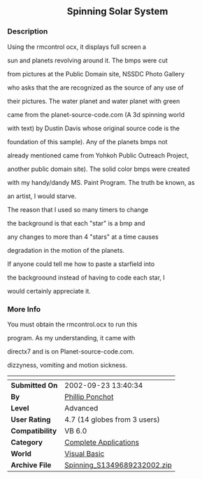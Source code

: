 ﻿<div align="center">

## Spinning Solar System


</div>

### Description

Using the rmcontrol ocx, it displays full screen a

sun and planets revolving around it. The bmps were cut

from pictures at the Public Domain site, NSSDC Photo Gallery

who asks that the are recognized as the source of any use of

their pictures. The water planet and water planet with green

came from the planet-source-code.com (A 3d spinning world

with text) by Dustin Davis whose original source code is the

foundation of this sample). Any of the planets bmps not

already mentioned came from Yohkoh Public Outreach Project,

another public domain site). The solid color bmps were created

with my handy/dandy MS. Paint Program. The truth be known, as

an artist, I would starve.

The reason that I used so many timers to change

the background is that each "star" is a bmp and

any changes to more than 4 "stars" at a time causes

degradation in the motion of the planets.

If anyone could tell me how to paste a starfield into

the backgroound instead of having to code each star, I

would certainly appreciate it.
 
### More Info
 
You must obtain the rmcontrol.ocx to run this

program. As my understanding, it came with

directx7 and is on Planet-source-code.com.

dizzyness, vomiting and motion sickness.


<span>             |<span>
---                |---
**Submitted On**   |2002-09-23 13:40:34
**By**             |[Phillip Ponchot](https://github.com/Planet-Source-Code/PSCIndex/blob/master/ByAuthor/phillip-ponchot.md)
**Level**          |Advanced
**User Rating**    |4.7 (14 globes from 3 users)
**Compatibility**  |VB 6\.0
**Category**       |[Complete Applications](https://github.com/Planet-Source-Code/PSCIndex/blob/master/ByCategory/complete-applications__1-27.md)
**World**          |[Visual Basic](https://github.com/Planet-Source-Code/PSCIndex/blob/master/ByWorld/visual-basic.md)
**Archive File**   |[Spinning\_S1349689232002\.zip](https://github.com/Planet-Source-Code/phillip-ponchot-spinning-solar-system__1-39208/archive/master.zip)








